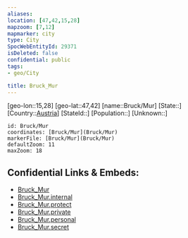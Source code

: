 ```yaml
---
aliases: 
location: [47,42,15,28]
mapzoom: [7,12] 
mapmarker: city 
type: City
SpocWebEntityId: 29371
isDeleted: false
confidential: public
tags:
- geo/City

title: Bruck_Mur
---
```


[geo-lon::15,28]
[geo-lat::47,42]
[name::Bruck/Mur]
[State::]
[Country::[Austria](geo/Continent/Europe/Austria.md)]
[StateId::]
[Population::]
[Unknown::]


```leaflet
id: Bruck/Mur
coordinates: [Bruck/Mur](Bruck/Mur)
markerFile: [Bruck/Mur](Bruck/Mur)
defaultZoom: 11 
maxZoom: 18
```


## Confidential Links & Embeds: 
- [Bruck_Mur](../../../../../../_public/geo/Continent/Europe/Austria/City/Bruck_Mur.md) 
- [Bruck_Mur.internal](../../../../../../_internal/geo/Continent/Europe/Austria/City/Bruck_Mur.internal.md) 
- [Bruck_Mur.protect](../../../../../../_protect/geo/Continent/Europe/Austria/City/Bruck_Mur.protect.md) 
- [Bruck_Mur.private](../../../../../../_private/geo/Continent/Europe/Austria/City/Bruck_Mur.private.md) 
- [Bruck_Mur.personal](../../../../../../_personal/geo/Continent/Europe/Austria/City/Bruck_Mur.personal.md) 
- [Bruck_Mur.secret](../../../../../../_secret/geo/Continent/Europe/Austria/City/Bruck_Mur.secret.md) 
